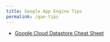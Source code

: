 ```yaml
---
title: Google App Engine Tips
permalink: /gae-tips
---
```

* [Google Cloud Datastore Cheat Sheet](https://docs.google.com/document/d/1AefylbadN456_Z7BZOpZEXDq8cR8LYu7QgI7bt5V0Iw/mobilebasic?pli=1)
